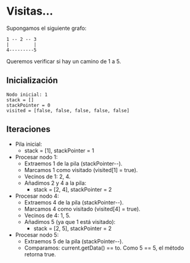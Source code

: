 # Visitas...

Supongamos el siguiente grafo:

```
1 -- 2 -- 3
|         |
4---------5
```

Queremos verificar si hay un camino de 1 a 5.

## Inicialización

    Nodo inicial: 1
    stack = []
    stackPointer = 0
    visited = [false, false, false, false, false]

## Iteraciones

- Pila inicial:
  - stack = [1], stackPointer = 1
- Procesar nodo 1:
  - Extraemos 1 de la pila (stackPointer--).
  - Marcamos 1 como visitado (visited[1] = true).
  - Vecinos de 1: 2, 4.
  - Añadimos 2 y 4 a la pila:
    - stack = [2, 4], stackPointer = 2
- Procesar nodo 4:
  - Extraemos 4 de la pila (stackPointer--).
  - Marcamos 4 como visitado (visited[4] = true).
  - Vecinos de 4: 1, 5.
  - Añadimos 5 (ya que 1 está visitado):
    - stack = [2, 5], stackPointer = 2
- Procesar nodo 5:
  - Extraemos 5 de la pila (stackPointer--).
  - Comparamos: current.getData() == to. Como 5 == 5, el método retorna true.
